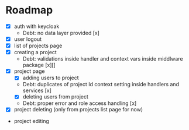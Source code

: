 # Roadmap

- [x] auth with keycloak
    - Debt: no data layer provided [x]
- [x] user logout
- [x] list of projects page
- [x] creating a project
    - Debt: validations inside handler and context vars inside middlware package [x][]
- [x] project page
    - [x] adding users to project
    - Debt: duplicates of project Id context setting inside handlers and services [x]
    - [x] deleting users from project
    - Debt: proper error and role access handling [x]
- [x] project deleting (only from projects list page for now)
- project editing
